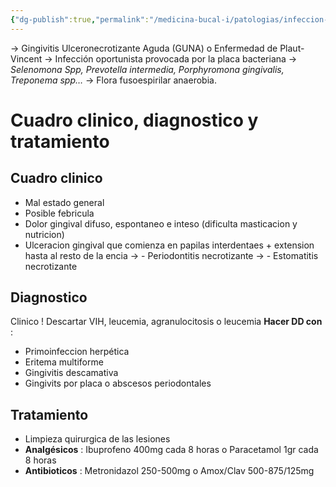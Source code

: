 ```yaml
---
{"dg-publish":true,"permalink":"/medicina-bucal-i/patologias/infeccion-bacterianas/gingivits-necrotizante-aguda/"}
---
```


→ Gingivitis Ulceronecrotizante Aguda (GUNA) o Enfermedad de Plaut-Vincent
→ Infección oportunista provocada por la placa bacteriana
→ *Selenomona Spp, Prevotella intermedia, Porphyromona gingivalis, Treponema spp…*
→ Flora fusoespirilar anaerobia.

# Cuadro clinico, diagnostico y tratamiento

## Cuadro clinico
- Mal estado general
- Posible febricula
- Dolor gingival difuso, espontaneo e inteso (dificulta masticacion y nutricion)
- Ulceracion gingival que comienza en papilas interdentaes + extension hasta al resto de la encia
→ - Periodontitis necrotizante
→ - Estomatitis necrotizante

## Diagnostico
Clinico ! 
Descartar VIH, leucemia, agranulocitosis o leucemia
**Hacer DD con** :
- Primoinfeccion herpética
- Eritema multiforme
- Gingivitis descamativa
- Gingivits por placa o abscesos periodontales

## Tratamiento 
- Limpieza quirurgica de las lesiones
- **Analgésicos** : Ibuprofeno 400mg cada 8 horas o Paracetamol 1gr cada 8 horas
- **Antibioticos** : Metronidazol 250-500mg o Amox/Clav 500-875/125mg
